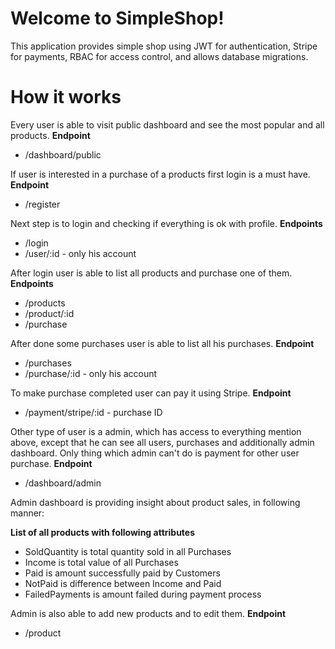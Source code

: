 # Welcome to SimpleShop!

This application provides simple shop using JWT for authentication, Stripe for payments, RBAC for access control, and allows database migrations.

# How it works

Every user is able to visit public dashboard and see the most popular and all products.
**Endpoint** 
- /dashboard/public 

If user is interested in a purchase of a products first login is a must have.
**Endpoint** 
- /register

Next step is to login and checking if everything is ok with profile.
**Endpoints** 
 - /login
 - /user/:id - only his account

After login user is able to list all products and purchase one of them.
**Endpoints** 
 - /products
 - /product/:id
 - /purchase

After done some purchases user is able to list all his purchases.
**Endpoint** 
 - /purchases
 - /purchase/:id - only his account

To make purchase completed user can pay it using Stripe.
**Endpoint** 
 - /payment/stripe/:id  - purchase ID

Other type of user is a admin, which has access to everything mention above, except that he can see all users, purchases and additionally admin dashboard. Only thing which admin can't do is payment for other user purchase.
**Endpoint** 
 - /dashboard/admin

Admin dashboard is providing insight about product sales, in following manner:

**List of all products with following attributes**
 - SoldQuantity is total quantity sold in all Purchases
 - Income is total value of all Purchases
 - Paid is amount successfully paid by Customers
 - NotPaid is difference between Income and Paid
 - FailedPayments is amount failed during payment process

Admin is also able to add new products and to edit them.
**Endpoint** 
 - /product
